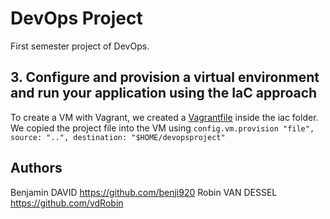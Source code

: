 # DevOps Project

First semester project of DevOps.

## 3. Configure and provision a virtual environment and run your application using the IaC approach

To create a VM with Vagrant, we created a [Vagrantfile](./iac/Vagrantfile) inside the iac folder. We copied the project file into the VM using `config.vm.provision "file", source: "..", destination: "$HOME/devopsproject"` 

## Authors

Benjamin DAVID <https://github.com/benji920>
Robin VAN DESSEL <https://github.com/vdRobin>

